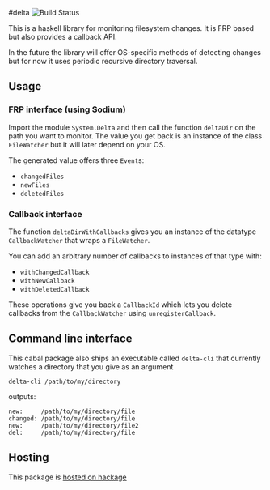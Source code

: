 #delta ![Build Status](https://travis-ci.org/kryoxide/delta.svg?branch=master)

This is a haskell library for monitoring filesystem changes. It is FRP based
but also provides a callback API.

In the future the library will offer OS-specific methods of detecting changes
but for now it uses periodic recursive directory traversal.

## Usage

### FRP interface (using Sodium)
Import the module ```System.Delta``` and then call the function ```deltaDir```
on the path you want to monitor. The value you get back is an instance of the
class ```FileWatcher``` but it will later depend on your OS.

The generated value offers three ```Event```s:

* ```changedFiles```
* ```newFiles```
* ```deletedFiles```

### Callback interface

The function ```deltaDirWithCallbacks``` gives you an instance of the
datatype ```CallbackWatcher``` that wraps a ```FileWatcher```.

You can add an arbitrary number of callbacks to instances of that type with:

* ```withChangedCallback```
* ```withNewCallback```
* ```withDeletedCallback```

These operations give you back a ```CallbackId``` which lets you delete
callbacks from the ```CallbackWatcher``` using ```unregisterCallback```.

## Command line interface

This cabal package also ships an executable called ```delta-cli``` that currently
watches a directory that you give as an argument

    delta-cli /path/to/my/directory

outputs:

    new:     /path/to/my/directory/file
    changed: /path/to/my/directory/file
    new:     /path/to/my/directory/file2
    del:     /path/to/my/directory/file

## Hosting

This package is [hosted on hackage](http://hackage.haskell.org/package/delta)
